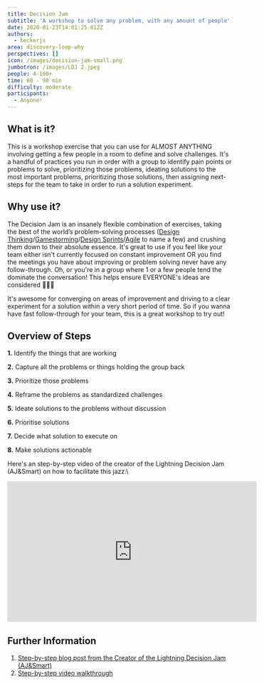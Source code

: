 ```yaml
---
title: Decision Jam
subtitle: 'A workshop to solve any problem, with any amount of people'
date: 2020-01-23T14:01:25.612Z
authors:
  - beckerjs
area: discovery-loop-why
perspectives: []
icon: /images/decision-jam-small.png
jumbotron: /images/LDJ 2.jpeg
people: 4-100+
time: 60 - 90 min
difficulty: moderate
participants:
  - Anyone!
---
```

## What is it?

This is a workshop exercise that you can use for ALMOST ANYTHING involving getting a few people in a room to define and solve challenges. It's a handful of practices you run in order with a group to identify pain points or problems to solve, prioritizing those problems, ideating solutions to the most important problems, prioritizing those solutions, then assigning next-steps for the team to take in order to run a solution experiment.

## Why use it?

The Decision Jam is an insanely flexible combination of exercises, taking the best of the world’s problem-solving processes ([Design Thinking](https://www.interaction-design.org/literature/article/what-is-design-thinking-and-why-is-it-so-popular)/[Gamestorming](https://gamestorming.com/)/[Design Sprints](https://openpracticelibrary.com/practice/design-sprint/)/[Agile](http://www.agilenutshell.com/) to name a few) and crushing them down to their absolute essence. It's great to use if you feel like your team either isn't currently focused on constant improvement OR you find the meetings you have about improving or problem solving never have any follow-through. Oh, or you're in a group where 1 or a few people tend the dominate the conversation! This helps ensure EVERYONE's ideas are considered 👏👏👏

It's awesome for converging on areas of improvement and driving to a clear experiment for a solution within a very short period of time. So if you wanna have fast follow-through for your team, this is a great workshop to try out!

## Overview of Steps

**1.** Identify the things that are working

**2.** Capture all the problems or things holding the group back

**3.** Prioritize those problems

**4.** Reframe the problems as standardized challenges

**5.** Ideate solutions to the problems without discussion

**6.** Prioritise solutions

**7.** Decide what solution to execute on

**8.** Make solutions actionable

Here's an step-by-step video of the creator of the Lightning Decision Jam (AJ&Smart) on how to facilitate this jazz:\

<iframe width="560" height="315" src="https://www.youtube.com/embed/33hBnZzoFAg" frameborder="0" allow="accelerometer; autoplay; encrypted-media; gyroscope; picture-in-picture" allowfullscreen></iframe>

## Further Information

1. [Step-by-step blog post from the Creator of the Lightning Decision Jam (AJ&Smart)](https://uxplanet.org/lightning-decision-jam-a-workshop-to-solve-any-problem-65bb42af41dc)
2. [Step-by-step video walkthrough](https://youtu.be/33hBnZzoFAg)
